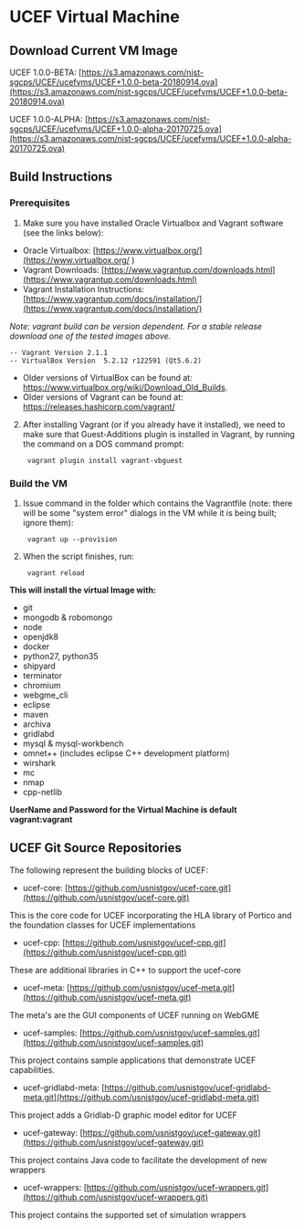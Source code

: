 UCEF Virtual Machine
=============================

## Download Current VM Image
UCEF 1.0.0-BETA:
  [https://s3.amazonaws.com/nist-sgcps/UCEF/ucefvms/UCEF+1.0.0-beta-20180914.ova](https://s3.amazonaws.com/nist-sgcps/UCEF/ucefvms/UCEF+1.0.0-beta-20180914.ova)

UCEF 1.0.0-ALPHA:
  [https://s3.amazonaws.com/nist-sgcps/UCEF/ucefvms/UCEF+1.0.0-alpha-20170725.ova](https://s3.amazonaws.com/nist-sgcps/UCEF/ucefvms/UCEF+1.0.0-alpha-20170725.ova)
  
## Build Instructions

### Prerequisites 
1) Make sure you have installed Oracle Virtualbox and Vagrant software (see the links below): 
- Oracle Virtualbox: [https://www.virtualbox.org/](https://www.virtualbox.org/ )
- Vagrant Downloads: [https://www.vagrantup.com/downloads.html](https://www.vagrantup.com/downloads.html)
- Vagrant Installation Instructions: [https://www.vagrantup.com/docs/installation/](https://www.vagrantup.com/docs/installation/) 

*Note: vagrant build can be version dependent. For a stable release download one of the tested images above.* 

	-- Vagrant Version 2.1.1
	-- VirtualBox Version  5.2.12 r122591 (Qt5.6.2)

- Older versions of VirtualBox can be found at: https://www.virtualbox.org/wiki/Download_Old_Builds.
- Older versions of Vagrant can be found at: https://releases.hashicorp.com/vagrant/


2) After installing Vagrant (or if you already have it installed), we need to make sure that Guest-Additions plugin is installed in Vagrant, by running the command on a DOS command prompt:
    
        vagrant plugin install vagrant-vbguest

### Build the VM

1) Issue command in the folder which contains the Vagrantfile (note: there will be some "system error" dialogs in the VM while it is being built; ignore them):
    
        vagrant up --provision

1) When the script finishes, run:

        vagrant reload


**This will install the virtual Image with:**

- git
- mongodb & robomongo
- node
- openjdk8
- docker
- python27, python35
- shipyard
- terminator
- chromium
- webgme_cli
- eclipse
- maven
- archiva
- gridlabd
- mysql & mysql-workbench
- omnet++ (includes eclipse C++ development platform)
- wirshark
- mc
- nmap
- cpp-netlib


**UserName and Password for the Virtual Machine is default vagrant:vagrant**

## UCEF Git Source Repositories

The following represent the building blocks of UCEF:

- ucef-core: [https://github.com/usnistgov/ucef-core.git](https://github.com/usnistgov/ucef-core.git)

This is the core code for UCEF incorporating the HLA library of Portico and the foundation classes for UCEF implementations

- ucef-cpp: [https://github.com/usnistgov/ucef-cpp.git](https://github.com/usnistgov/ucef-cpp.git)

These are additional libraries in C++ to support the ucef-core

- ucef-meta: [https://github.com/usnistgov/ucef-meta.git](https://github.com/usnistgov/ucef-meta.git)

The meta's are the GUI components of UCEF running on WebGME

- ucef-samples: [https://github.com/usnistgov/ucef-samples.git](https://github.com/usnistgov/ucef-samples.git)

This project contains sample applications that demonstrate UCEF capabilities.

- ucef-gridlabd-meta: [https://github.com/usnistgov/ucef-gridlabd-meta.git](https://github.com/usnistgov/ucef-gridlabd-meta.git)

This project adds a Gridlab-D graphic model editor for UCEF

- ucef-gateway: [https://github.com/usnistgov/ucef-gateway.git](https://github.com/usnistgov/ucef-gateway.git)

This project contains Java code to facilitate the development of new wrappers

- ucef-wrappers: [https://github.com/usnistgov/ucef-wrappers.git](https://github.com/usnistgov/ucef-wrappers.git)

This project contains the supported set of simulation wrappers

